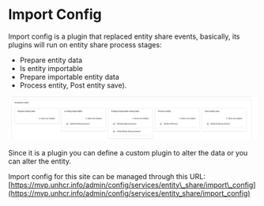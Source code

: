 # Import Config

Import config is a plugin that replaced entity share events, basically, its plugins will run on entity share process stages:

* Prepare entity data
* Is entity importable
* Prepare importable entity data
* Process entity, Post entity save).

![Share Process Stages](<../../../.gitbook/assets/entity share process.jpg>)

Since it is a plugin you can define a custom plugin to alter the data or you can alter the entity.

Import config for this site can be managed through this URL: [https://mvp.unhcr.info/admin/config/services/entity\_share/import\_config](https://mvp.unhcr.info/admin/config/services/entity_share/import_config)
